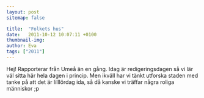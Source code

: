 ```yaml
---
layout: post
sitemap: false

title:  "Folkets hus"
date:   2011-10-12 10:07:11 +0100
thumbnail-img: 
author: Eva
tags: ["2011"]
---
```


Hej! Rapporterar från Umeå än en gång. Idag är redigeringsdagen så vi lär väl sitta här hela dagen i princip. Men ikväll har vi tänkt utforska staden med tanke på att det är lilllördag ida, så då kanske vi träffar några roliga människor ;p


